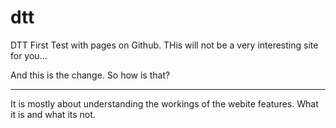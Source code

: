 # dtt
DTT First Test with pages on Github. THis will not be a very interesting site for you...

And this is the change. So how is that?


***
It is mostly about understanding the workings of the webite features.
What it is and what its not.
<!--stackedit_data:
eyJoaXN0b3J5IjpbLTE5Mzg1NDY2OTJdfQ==
-->